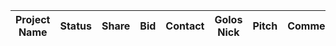 | Project Name | Status | Share | Bid | Contact | Golos Nick | Pitch | Comment | WP link | Webiste | Github | Team Details | Buisness Model | Distribution |
| ------------ | ------ | ----- | --- | ------- | ---------- | ----- | ------- | ------- | ------- | ------ | ------------ | -------------- | ------------ |
